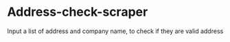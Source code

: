 # Address-check-scraper
Input a list of address and company name, to check if they are valid address
